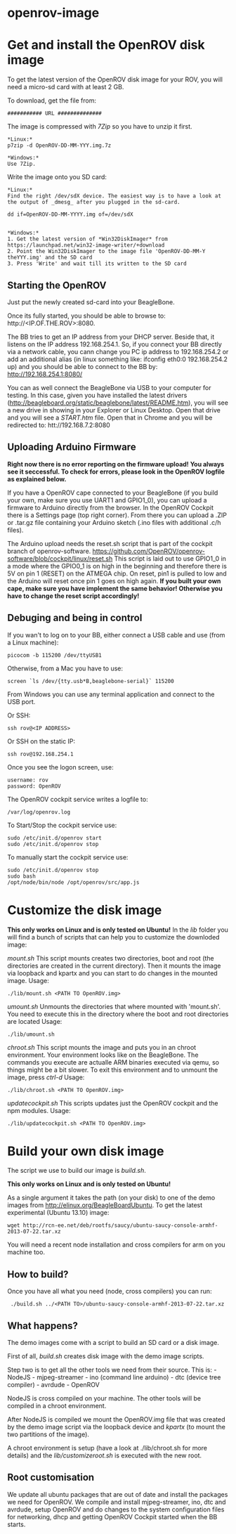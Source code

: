 openrov-image
=============

Get and install the OpenROV disk image
======================================

To get the latest version of the OpenROV disk image for your ROV, you will need a micro-sd card with at least 2 GB.


To download, get the file from:

	########### URL ##############

The image is compressed with _7Zip_ so you have to unzip it first.

	*Linux:*
	p7zip -d OpenROV-DD-MM-YYY.img.7z

	*Windows:*
	Use 7Zip. 

Write the image onto you SD card:

	*Linux:*
	Find the right /dev/sdX device. The easiest way is to have a look at the output of _dmesg_ after you plugged in the sd-card.

	dd if=OpenROV-DD-MM-YYYY.img of=/dev/sdX


	*Windows:*
	1. Get the latest version of *Win32DiskImager* from https://launchpad.net/win32-image-writer/+download
	2. Point the Win32DiskImager to the image file 'OpenROV-DD-MM-Y theYYY.img' and the SD card
	3. Press 'Write' and wait till its written to the SD card


Starting the OpenROV
--------------------

Just put the newly created sd-card into your BeagleBone.

Once its fully started, you should be able to browse to: http://<IP.OF.THE.ROV>:8080.

The BB tries to get an IP address from your DHCP server. Beside that, it listens on the IP address 192.168.254.1. So, if you connect your BB directly via a network cable, you cann change you PC ip address to 192.168.254.2 or add an additional alias (in linux something like: ifconfig eth0:0 192.168.254.2 up) and you should be able to connect to the BB by:
http://192.168.254.1:8080/

You can as well connect the BeagleBone via USB to your computer for testing.
In this case, given you have installed the latest drivers (http://beagleboard.org/static/beaglebone/latest/README.htm), you will see a new drive in showing in your Explorer or Linux Desktop. Open that drive and you will see a _START.htm_ file. Open that in Chrome and you will be redirected to:
htt://192.168.7.2:8080



Uploading Arduino Firmware
--------------------------

**Right now there is no error reporting on the firmware upload! You always see it seccessful. To check for errors, please look in the OpenROV logfile as explained below.**

If you have a OpenROV cape connected to your BeagleBone (if you build your own, make sure you use UART1 and GPIO1_0), you can upload a firmware to Arduino directly from the browser.
In the OpenROV Cockpit there is a Settings page (top right corner). From there you can upload a .ZIP or .tar.gz file containing your Arduino sketch (.ino files with additional .c/h files).

The Arduino upload needs the reset.sh script that is part of the cockpit branch of openrov-software.
https://github.com/OpenROV/openrov-software/blob/cockpit/linux/reset.sh
This script is laid out to use GPIO1_0 in a mode where the GPIO0_1 is on high in the beginning and therefore there is 5V on pin 1 (RESET) on the ATMEGA chip.
On reset, pin1 is pulled to low and the Arduino will reset once pin 1 goes on high again.
**If you built your own cape, make sure you have implement the same behavior! Otherwise you have to change
the reset script accordingly!**


Debuging and being in control
-----------------------------

If you wan't to log on to your BB, either connect a USB cable and use (from a Linux machine):
	
	picocom -b 115200 /dev/ttyUSB1
	
Otherwise, from a Mac you have to use:
	
	screen `ls /dev/{tty.usb*B,beaglebone-serial}` 115200
	
From Windows you can use any terminal application and connect to the USB port.

Or SSH:

	ssh rov@<IP ADDRESS>

Or SSH on the static IP:

	ssh rov@192.168.254.1


Once you see the logon screen, use:

	username: rov
	password: OpenROV

The OpenROV cockpit service writes a logfile to:
	
	/var/log/openrov.log

To Start/Stop the cockpit service use:

	sudo /etc/init.d/openrov start
	sudo /etc/init.d/openrov stop

To manually start the cockpit service use:

	sudo /etc/init.d/openrov stop
	sudo bash
	/opt/node/bin/node /opt/openrov/src/app.js
	

Customize the disk image
========================

**This only works on Linux and is only tested on Ubuntu!**
In the _lib_ folder you will find a bunch of scripts that can help you to customize the downloded image:

*mount.sh*
This script mounts creates two directories, boot and root (the directories are created in the current directory).
Then it mounts the image via loopback and kpartx and you can start to do changes in the mounted image.
Usage:

	./lib/mount.sh <PATH TO OpenROV.img>

*umount.sh*
Unmounts the directories that where mounted with 'mount.sh'.
You need to execute this in the directory where the boot and root directories are located
Usage:

	./lib/umount.sh

*chroot.sh*
This script mounts the image and puts you in an chroot environment. Your environment looks like on the BeagleBone.
The commands you execute are actualle ARM binaries executed via qemu, so things might be a bit slower.
To exit this environment and to unmount the image, press *ctrl-d*
Usage:

	./lib/chroot.sh <PATH TO OpenROV.img>

*updatecockpit.sh*
This scripts updates just the OpenROV cockpit and the npm modules.
Usage:


	./lib/updatecockpit.sh <PATH TO OpenROV.img>



Build your own disk image
=========================

The script we use to build our image is _build.sh_.

**This only works on Linux and is only tested on Ubuntu!**

As a single argument it takes the path (on your disk) to one of the demo images from http://elinux.org/BeagleBoardUbuntu.
To get the latest experimental (Ubuntu 13.10) image:

	wget http://rcn-ee.net/deb/rootfs/saucy/ubuntu-saucy-console-armhf-2013-07-22.tar.xz

You will need a recent node installation and cross compilers for arm on you machine too.


How to build?
-------------

Once you have all what you need (node, cross compilers) you can run:

     ./build.sh ../<PATH TO>/ubuntu-saucy-console-armhf-2013-07-22.tar.xz


What happens?
-------------

The demo images come with a script to build an SD card or a disk image.

First of all, _build.sh_ creates disk image with the demo image scripts.

Step two is to get all the other tools we need from their source. 
This is: 
	- NodeJS
	- mjpeg-streamer
	- ino (command line arduino)
	- dtc (device tree compiler)
	- avrdude
	- OpenROV

NodeJS is cross compiled on your machine. The other tools will be compiled in a chroot environment.

After NodeJS is compiled we mount the OpenROV.img file that was created by the demo image script via the loopback device and _kpartx_ (to mount the two partitions of the image).

A chroot environment is setup (have a look at ./lib/chroot.sh for more details) and the _lib/customizeroot.sh_ is executed with the new root.


## Root customisation

We update all ubuntu packages that are out of date and install the packages we need for OpenROV.
We compile and install mjpeg-streamer, ino, dtc and avrdude, setup OpenROV and do changes to the system configuration files for networking, dhcp and getting OpenROV Cockpit started when the BB starts.




